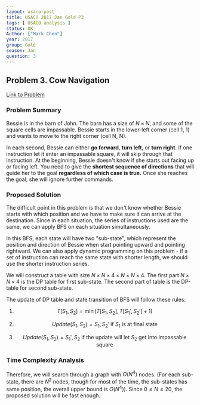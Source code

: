 ```yaml
---
layout: usaco-post
title: USACO 2017 Jan Gold P3
tags: [ USACO analysis ]
status: OK
Author: ["Mark Chen"]
year: 2017
group: Gold
season: Jan
question: 3
---
```


## Problem 3. Cow Navigation

[Link to Problem](http://usaco.org/index.php?page=viewproblem2&cpid=695)

### Problem Summary

Bessie is in the barn of John. The barn has a size of $N\times N$, and some of the square cells are impassable. Bessie starts in the lower-left corner (cell 1, 1) and wants to move to the right corner (cell N, N).

In each second, Bessie can either **go forward**, **turn left**, or **turn right**. If one instruction let it enter an impassable square, it will skip through that instruction. At the beginning, Bessie doesn't know if she starts out facing up or facing left. You need to give the **shortest sequence of directions** that will guide her to the goal **regardless of which case is true.** Once she reaches the goal, she will ignore further commands.

### Proposed Solution

The difficult point in this problem is that we don't know whether Bessie starts with which position and we have to make sure it can arrive at the destination. Since in each situation, the series of instructions used are the same, we can apply BFS on each situation simultaneously.

In this BFS, each state will have two "sub-state", which represent the position and direction of Bessie when start pointing upward and pointing rightward. We can also apply dynamic programming on this problem - if a set of instruction can reach the same state with shorter length, we should use the shorter instruction series.

We will construct a table with size $N\times N \times 4 \times N \times N \times 4$. The first part $N\times N \times 4$ is the DP table for first sub-state. The second part of table is the DP-table for second sub-state.

The update of DP table and state transition of BFS will follow these rules:

1. $$
   T[S_1, S_2] = \min{(T[S_1, S_2], T[S_1', S_2'] + 1)}
   $$

2. $$
   Update(S_1, S_2) = S_1, S_2' \text{  if $S_1$ is at final state}
   $$

3. $$
   Update(S_1, S_2) = S_1',S_2 \text{ if the update will let $S_2$ get into impassable square}
   $$


### Time Complexity Analysis

Therefore, we will search through a graph with $O(N^4)$ nodes. (For each sub-state, there are $N^2$ nodes, though for most of the time, the sub-states has same position, the overall upper bound is $O(N^4)$). Since $0\leq N\leq 20$, the proposed solution will be fast enough.

